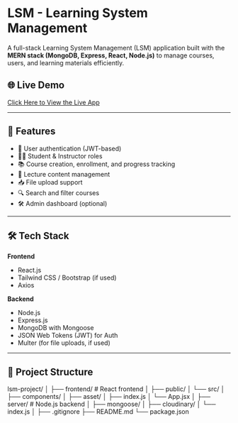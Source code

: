 # LSM - Learning System Management

A full-stack Learning System Management (LSM) application built with the **MERN stack (MongoDB, Express, React, Node.js)** to manage courses, users, and learning materials efficiently.

## 🌐 Live Demo

[Click Here to View the Live App](#) <!-- Replace # with your deployed link -->

---

## 🚀 Features

- 🔐 User authentication (JWT-based)
- 👨‍🎓 Student & Instructor roles
- 📚 Course creation, enrollment, and progress tracking
- 📖 Lecture content management
- 📥 File upload support
- 🔍 Search and filter courses
- 🛠️ Admin dashboard (optional)

---

## 🛠️ Tech Stack

**Frontend**  
- React.js  
- Tailwind CSS / Bootstrap (if used)  
- Axios  

**Backend**  
- Node.js  
- Express.js  
- MongoDB with Mongoose  
- JSON Web Tokens (JWT) for Auth  
- Multer (for file uploads, if used)

---

## 📁 Project Structure


lsm-project/
│
├── frontend/ # React frontend
│ ├── public/
│ └── src/
│   ├── components/
│   ├── asset/
│   ├── index.js
│   └── App.jsx
│
├── server/ # Node.js backend
│ ├── mongoose/
│ ├── cloudinary/
│ └── index.js
│
├── .gitignore
├── README.md
└── package.json

